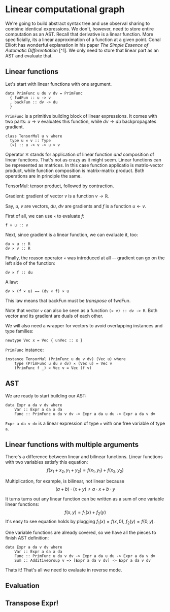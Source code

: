 # Linear computational graph

We're going to build abstract syntax tree and use observal sharing to combine identical
expressions. We don't, however, need to store entire computation as an AST. Recall
that derivative is a linear function. More specificially, its a linear approximation of a
function at a given point. Conal Elliott has wonderful explanation in his paper _The Simple Essence of Automatic Differentiation_ [^1]. We only need to store that linear part as an AST
and evaluate that.

## Linear functions

Let's start with linear functions with one argument.

~~~ {.haskell}
data PrimFunc u du v dv = PrimFunc
  { fwdFun :: u -> v
  , backFun :: dv -> du
  }
~~~

`PrimFunc` is a primitive building block of linear expressions. It comes with two parts: $u \rightarrow v$ evaluates this function, while $dv \rightarrow du$ backpropagates gradient.

~~~ {.haskell}
class TensorMul u v where
  type u ✕ v :: Type
  (✕) :: u -> v -> u ✕ v
~~~

Operator ✕ stands for application of linear function _and_ composition of linear functions.
That's not as crazy as it might seem. Linear functions can be represented as matrices. In this
case function applicatio is matrix-vector product, while function composition is matrix-matrix
product. Both operations are in principle the same.

TensorMul: tensor product, followed by contraction.

Gradient: gradient of vector $v$ is a function $v \rightarrow \mathbb{R}$.

Say, $u$, $v$ are vectors, $du$, $dv$ are gradients and $f$ is a function $u \leftarrow v$.

First of all, we can use `✕` to evaluate $f$:

~~~ {.haskell}
f ✕ u :: v
~~~

Next, since gradient is a linear function, we can evaluate it, too:

~~~ {.haskell}
du ✕ u :: R
dv ✕ v :: R
~~~

Finally, the reason operator `✕` was introduced at all -- gradient can go on
the left side of the function:

~~~ {.haskell}
dv ✕ f :: du
~~~

A law:

`dv ✕ (f ✕ u) == (dv ✕ f) ✕ u`

This law means that backFun must be _transpose_ of fwdFun.

Note that vector `v` can also be seen as a function `(✕ v) :: dv -> R`. Both vector and its
gradient are duals of each other.


We will also need a wrapper for vectors to avoid overlapping instances and type families:

~~~ {.haskell}
newtype Vec x = Vec { unVec :: x }
~~~

`PrimFunc` instance:

~~~ {.haskell}
instance TensorMul (PrimFunc u du v dv) (Vec u) where
    type (PrimFunc u du v dv) ✕ (Vec u) = Vec v
    (PrimFunc f _) ✕ Vec v = Vec (f v)
~~~

## AST

We are ready to start building our AST:

~~~ {.haskell}
data Expr a da v dv where
    Var :: Expr a da a da
    Func :: PrimFunc u du v dv -> Expr a da u du -> Expr a da v dv
~~~

`Expr a da v dv` is a linear expression of type `v` with one free variable of type `a`.

## Linear functions with multiple arguments

There's a difference between linear and bilinear functions. Linear functions with two variables satisfy this equation:
$$f(x_1+x_2,y_1+y_2) = f(x_1, y_1) + f(x_2, y_2)$$

Multiplication, for example, is bilinear, not linear because
$$(a+b) \cdot (x+y) \ne a \cdot x + b \cdot y$$

It turns turns out any linear function can be written as a sum of one variable linear functions:
$$f(x,y) = f_1(x) + f_2(y)$$
It's easy to see equation holds by plugging $f_1(x)=f(x, 0)$, $f_2(y)=f(0, y)$.

One variable functions are already covered, so we have all the pieces to finish AST definition:

~~~ {.haskell}
data Expr a da v dv where
    Var :: Expr a da a da
    Func :: PrimFunc u du v dv -> Expr a da u du -> Expr a da v dv
    Sum :: AdditiveGroup v => [Expr a da v dv] -> Expr a da v dv
~~~

Thats it! That's all we need to evaluate in reverse mode.

## Evaluation

## Transpose Expr!

